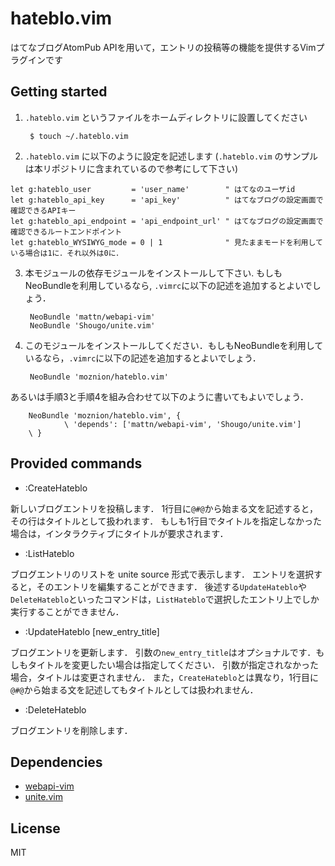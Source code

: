 hateblo.vim
===========

はてなブログAtomPub APIを用いて，エントリの投稿等の機能を提供するVimプラグインです

Getting started
---------------

1. `.hateblo.vim` というファイルをホームディレクトリに設置してください

        $ touch ~/.hateblo.vim

2. `.hateblo.vim` に以下のように設定を記述します (`.hateblo.vim` のサンプルは本リポジトリに含まれているので参考にして下さい)

 ```vim
 let g:hateblo_user         = 'user_name'        " はてなのユーザid
 let g:hateblo_api_key      = 'api_key'          " はてなブログの設定画面で確認できるAPIキー
 let g:hateblo_api_endpoint = 'api_endpoint_url' " はてなブログの設定画面で確認できるルートエンドポイント
 let g:hateblo_WYSIWYG_mode = 0 | 1              " 見たままモードを利用している場合は1に．それ以外は0に．
 ```

3. 本モジュールの依存モジュールをインストールして下さい. もしもNeoBundleを利用しているなら, `.vimrc`に以下の記述を追加するとよいでしょう．

        NeoBundle 'mattn/webapi-vim'
        NeoBundle 'Shougo/unite.vim'

4. このモジュールをインストールしてください．もしもNeoBundleを利用しているなら，`.vimrc`に以下の記述を追加するとよいでしょう．

        NeoBundle 'moznion/hateblo.vim'

 あるいは手順3と手順4を組み合わせて以下のように書いてもよいでしょう．

        NeoBundle 'moznion/hateblo.vim', {
                \ 'depends': ['mattn/webapi-vim', 'Shougo/unite.vim']
        \ }

Provided commands
-----------------

- :CreateHateblo

新しいブログエントリを投稿します．
1行目に`@#@`から始まる文を記述すると，その行はタイトルとして扱われます．
もしも1行目でタイトルを指定しなかった場合は，インタラクティブにタイトルが要求されます．

- :ListHateblo

ブログエントリのリストを unite source 形式で表示します．
エントリを選択すると，そのエントリを編集することができます．
後述する`UpdateHateblo`や`DeleteHateblo`といったコマンドは，`ListHateblo`で選択したエントリ上でしか実行することができません．

- :UpdateHateblo [new_entry_title]

ブログエントリを更新します．
引数の`new_entry_title`はオプショナルです．もしもタイトルを変更したい場合は指定してください．
引数が指定されなかった場合，タイトルは変更されません．
また，`CreateHateblo`とは異なり，1行目に`@#@`から始まる文を記述してもタイトルとしては扱われません．

- :DeleteHateblo

ブログエントリを削除します．

Dependencies
------------

- [webapi-vim](https://github.com/mattn/webapi-vim)
- [unite.vim](https://github.com/Shougo/unite.vim)

License
-------

MIT

